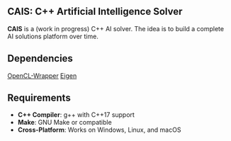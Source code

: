 ## CAIS: C++ Artificial Intelligence Solver

**CAIS** is a (work in progress) C++ AI solver. The idea is to build a complete AI solutions platform over time.


## Dependencies 
[OpenCL-Wrapper](https://github.com/gustavoverneck/OpenCL-Wrapper)
[Eigen](https://eigen.tuxfamily.org/index.php?title=Main_Page)


## Requirements

- **C++ Compiler**: g++ with C++17 support
- **Make**: GNU Make or compatible
- **Cross-Platform**: Works on Windows, Linux, and macOS